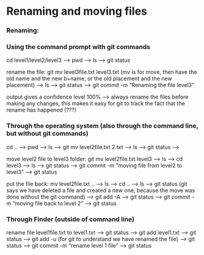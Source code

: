 # Renaming and moving files

### Renaming:

### 

### Using the command prompt with git commands

cd level1/level2/level3 —&gt; pwd —&gt; ls —&gt; git status

rename the file: git mv level3file.txt level3.txt \(mv is for move, then have the old name and the new b+name, or the old placement and the new placement\) —&gt; ls —&gt; git status —&gt; git commit -m “Renaming the file level3”

output gives a confidence level 100% —&gt; always rename the files before making any changes, this makes it easy for git to track the fact that the rename has happened \(???\)

### 

### Through the operating system \(also through the command line, but without git commands\)

cd .. —&gt; pwd —&gt; ls —&gt; git mv level2file.txt 2.txt —&gt; ls —&gt; git status —&gt; 

move level2 file to level3 folder: git mv level2file.txt level3 —&gt; ls —&gt; cd level3 —&gt; ls —&gt; git status —&gt; git commit -m "moving file from level2 to level3” —&gt; git status

put the file back: mv level2file.txt .. —&gt; ls —&gt; cd .. —&gt; ls —&gt; git status \(git says we have deleted a file and created a new one, because the move was done without the git command\) —&gt; git add -A —&gt; git status —&gt; git commit -m “moving file back to level 2” —&gt; git status

### 

### 

### Through Finder \(outside of command line\)

rename file level1file.txt to level1.txt —&gt; git status —&gt; git add level1.txt —&gt; git status —&gt; git add -u \(for git to understand we have renamed the file\) —&gt; git status —&gt; git commit -m “rename level 1 file” —&gt; git status

